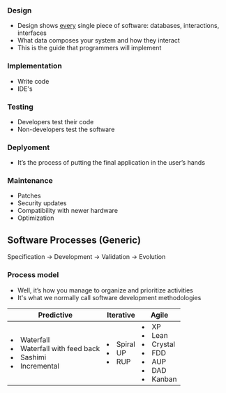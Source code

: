 ### Design

- Design shows <u>every</u> single piece of software: databases, interactions, interfaces
- What data composes your system and how they interact
- This is the guide that programmers will implement

### Implementation

- Write code
- IDE's

### Testing

- Developers test their code
- Non-developers test the software

### Deplyoment

- It’s the process of putting the final application in the user’s hands

### Maintenance

- Patches
- Security updates
- Compatibility with newer hardware
- Optimization


## Software Processes (Generic)

Specification → Development → Validation → Evolution

### Process model
- Well, it’s how you manage to organize and prioritize activities
- It's what we normally call software development methodologies

Predictive | Iterative | Agile
------|------|-----
<li>Waterfall</li><li>Waterfall with feed back</li><li>Sashimi</li><li>Incremental</li> | <li>Spiral</li><li>UP</li><li>RUP</li> | <li>XP</li><li>Lean</li><li>Crystal</li><li>FDD</li><li>AUP</li><li>DAD</li><li>Kanban</li>

